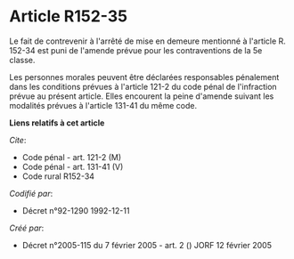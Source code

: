 # Article R152-35

Le fait de contrevenir à l'arrêté de mise en demeure mentionné à l'article R. 152-34 est puni de l'amende prévue pour les
contraventions de la 5e classe.

Les personnes morales peuvent être déclarées responsables pénalement dans les conditions prévues à l'article 121-2 du code
pénal de l'infraction prévue au présent article. Elles encourent la peine d'amende suivant les modalités prévues à l'article
131-41 du même code.

**Liens relatifs à cet article**

_Cite_:

  - Code pénal - art. 121-2 (M)
  - Code pénal - art. 131-41 (V)
  - Code rural R152-34

_Codifié par_:

  - Décret n°92-1290 1992-12-11

_Créé par_:

  - Décret n°2005-115 du 7 février 2005 - art. 2 () JORF 12 février 2005
